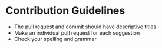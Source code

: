 # Contribution Guidelines

- The pull request and commit should have descriptive titles
- Make an individual pull request for each suggestion
- Check your spelling and grammar
